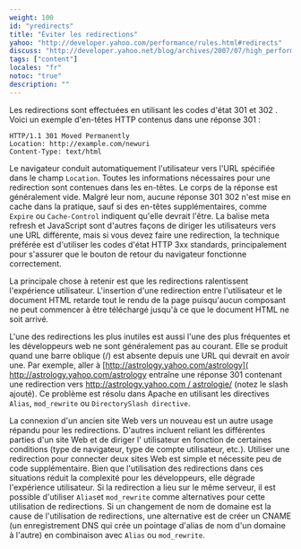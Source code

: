 ```yaml
---
weight: 100
id: "yredirects"
title: "Éviter les redirections"
yahoo: "http://developer.yahoo.com/performance/rules.html#redirects"
discuss: "http://developer.yahoo.net/blog/archives/2007/07/high_performanc_9.html"
tags: ["content"]
locales: "fr"
notoc: "true"
description: ""
---
```


Les redirections sont effectuées en utilisant les codes d'état 301 et 302 . Voici un exemple d'en-têtes HTTP contenus dans une réponse 301 :

~~~
HTTP/1.1 301 Moved Permanently
Location: http://example.com/newuri
Content-Type: text/html
~~~

Le navigateur conduit automatiquement l'utilisateur vers l'URL spécifiée dans le champ `Location`. Toutes les informations nécessaires pour une redirection sont contenues dans les en-têtes. Le corps de la réponse est généralement vide. Malgré leur nom, aucune réponse 301 302 n'est mise en cache dans la pratique, sauf si des en-têtes supplémentaires, comme `Expire` ou `Cache-Control` indiquent qu'elle devrait l'être. La balise meta refresh et JavaScript sont d'autres façons de diriger les utilisateurs vers une URL différente, mais si vous devez faire une redirection, la technique préférée est d'utiliser les codes d'état HTTP 3xx standards, principalement pour s'assurer que le bouton de retour du navigateur fonctionne correctement.

La principale chose à retenir est que les redirections ralentissent l'expérience utilisateur. L'insertion d'une redirection entre l'utilisateur et le document HTML retarde tout le rendu de la page puisqu'aucun composant ne peut commencer à être téléchargé jusqu'à ce que le document HTML ne soit arrivé.

L'une des redirections les plus inutiles est aussi l'une des plus fréquentes et les développeurs web ne sont généralement pas au courant. Elle se produit quand une barre oblique (/) est absente depuis une URL qui devrait en avoir une. Par exemple, aller à [http://astrology.yahoo.com/astrology]( http://astrology.yahoo.com/astrology entraîne une réponse 301 contenant une redirection vers [http://astrology.yahoo.com / astrologie/](http://astrology.yahoo.com/astrology/) (notez le slash ajouté). Ce problème est résolu dans Apache en utilisant les directives `Alias`, `mod_rewrite` ou `DirectorySlash directive`.

La connexion d'un ancien site Web vers un nouveau est un autre usage répandu pour les redirections. D'autres incluent reliant les différentes parties d'un site Web et de diriger l' utilisateur en fonction de certaines conditions (type de navigateur, type de compte utilisateur, etc.). Utiliser une redirection pour connecter deux sites Web est simple et nécessite peu de code supplémentaire. Bien que l'utilisation des redirections dans ces situations réduit la complexité pour les développeurs, elle dégrade l'expérience utilisateur. Si la redirection a lieu sur le même serveur, il est possible d'utiliser `Alias​​` et `mod_rewrite` comme alternatives pour cette utilisation de redirections. Si un changement de nom de domaine est la cause de l'utilisation de redirections, une alternative est de créer un CNAME (un enregistrement DNS qui crée un pointage d'alias de nom d'un domaine à l'autre) en combinaison avec `Alias` ou `mod_rewrite`.

